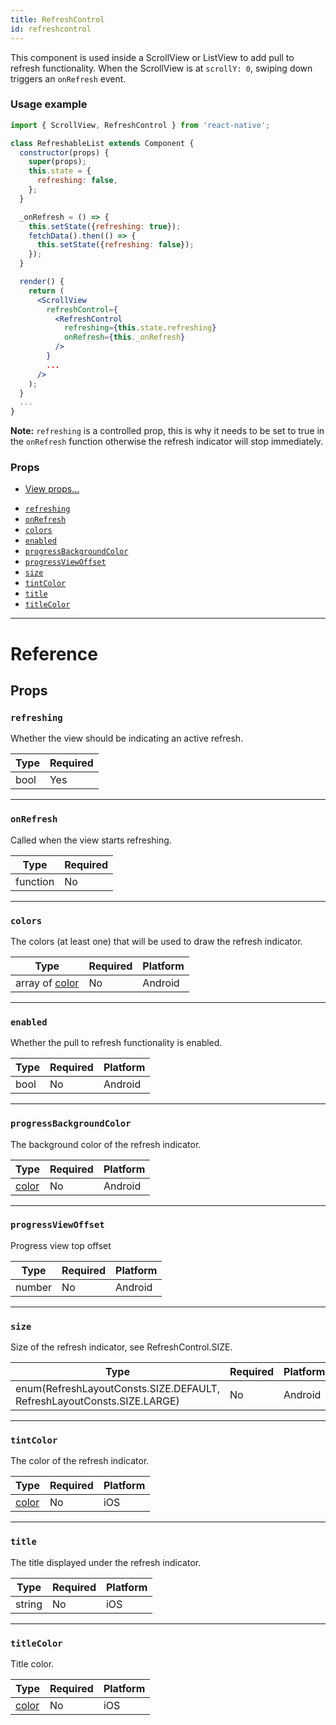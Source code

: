 ```yaml
---
title: RefreshControl
id: refreshcontrol
---
```


This component is used inside a ScrollView or ListView to add pull to refresh functionality. When the ScrollView is at `scrollY: 0`, swiping down triggers an `onRefresh` event.

### Usage example

```jsx
import { ScrollView, RefreshControl } from 'react-native';

class RefreshableList extends Component {
  constructor(props) {
    super(props);
    this.state = {
      refreshing: false,
    };
  }

  _onRefresh = () => {
    this.setState({refreshing: true});
    fetchData().then(() => {
      this.setState({refreshing: false});
    });
  }

  render() {
    return (
      <ScrollView
        refreshControl={
          <RefreshControl
            refreshing={this.state.refreshing}
            onRefresh={this._onRefresh}
          />
        }
        ...
      />
    );
  }
  ...
}
```

**Note:** `refreshing` is a controlled prop, this is why it needs to be set to true in the `onRefresh` function otherwise the refresh indicator will stop immediately.

### Props

- [View props...](view.md#props)

* [`refreshing`](refreshcontrol.md#refreshing)
* [`onRefresh`](refreshcontrol.md#onrefresh)
* [`colors`](refreshcontrol.md#colors)
* [`enabled`](refreshcontrol.md#enabled)
* [`progressBackgroundColor`](refreshcontrol.md#progressbackgroundcolor)
* [`progressViewOffset`](refreshcontrol.md#progressviewoffset)
* [`size`](refreshcontrol.md#size)
* [`tintColor`](refreshcontrol.md#tintcolor)
* [`title`](refreshcontrol.md#title)
* [`titleColor`](refreshcontrol.md#titlecolor)

---

# Reference

## Props

### `refreshing`

Whether the view should be indicating an active refresh.

| Type | Required |
| ---- | -------- |
| bool | Yes      |

---

### `onRefresh`

Called when the view starts refreshing.

| Type     | Required |
| -------- | -------- |
| function | No       |

---

### `colors`

The colors (at least one) that will be used to draw the refresh indicator.

| Type                        | Required | Platform |
| --------------------------- | -------- | -------- |
| array of [color](colors.md) | No       | Android  |

---

### `enabled`

Whether the pull to refresh functionality is enabled.

| Type | Required | Platform |
| ---- | -------- | -------- |
| bool | No       | Android  |

---

### `progressBackgroundColor`

The background color of the refresh indicator.

| Type               | Required | Platform |
| ------------------ | -------- | -------- |
| [color](colors.md) | No       | Android  |

---

### `progressViewOffset`

Progress view top offset

| Type   | Required | Platform |
| ------ | -------- | -------- |
| number | No       | Android  |

---

### `size`

Size of the refresh indicator, see RefreshControl.SIZE.

| Type                                                                   | Required | Platform |
| ---------------------------------------------------------------------- | -------- | -------- |
| enum(RefreshLayoutConsts.SIZE.DEFAULT, RefreshLayoutConsts.SIZE.LARGE) | No       | Android  |

---

### `tintColor`

The color of the refresh indicator.

| Type               | Required | Platform |
| ------------------ | -------- | -------- |
| [color](colors.md) | No       | iOS      |

---

### `title`

The title displayed under the refresh indicator.

| Type   | Required | Platform |
| ------ | -------- | -------- |
| string | No       | iOS      |

---

### `titleColor`

Title color.

| Type               | Required | Platform |
| ------------------ | -------- | -------- |
| [color](colors.md) | No       | iOS      |
